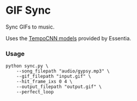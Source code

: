 # GIF Sync

Sync GIFs to music.

Uses the [TempoCNN models](https://essentia.upf.edu/models.html#tempocnn) provided by Essentia.

### Usage

    python sync.py \
        --song_filepath "audio/gypsy.mp3" \
        --gif_filepath "input.gif" \
        --hit_frame_ixs 0 4 \
        --output_filepath "output.gif" \
        --perfect_loop
